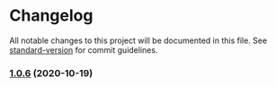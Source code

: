 # Changelog

All notable changes to this project will be documented in this file. See [standard-version](https://github.com/conventional-changelog/standard-version) for commit guidelines.

### [1.0.6](https://github.com/souless94/recipe-app-api/compare/v1.0.5...v1.0.6) (2020-10-19)
